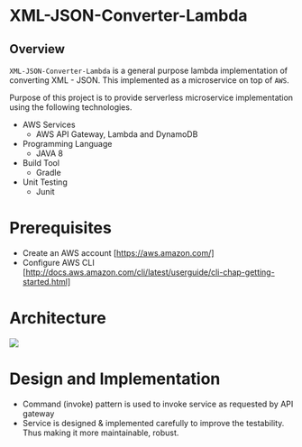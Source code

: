 # XML-JSON-Converter-Lambda

## Overview

`XML-JSON-Converter-Lambda` is a general purpose lambda implementation of converting XML - JSON. This implemented as a microservice on top of `AWS`. 

Purpose of this project is to provide serverless microservice implementation using the following technologies.

- AWS Services
  - AWS API Gateway, Lambda and DynamoDB
- Programming Language
  - JAVA 8
- Build Tool
  - Gradle
- Unit Testing
  - Junit

# Prerequisites
  - Create an AWS account [https://aws.amazon.com/]
  - Configure AWS CLI [http://docs.aws.amazon.com/cli/latest/userguide/cli-chap-getting-started.html]
  
# Architecture
![](https://ibb.co/cGXEuo)


# Design and Implementation
  - Command (invoke) pattern is used to invoke service as requested by API gateway
  - Service is designed & implemented carefully to improve the testability. Thus making it more maintainable, robust.
